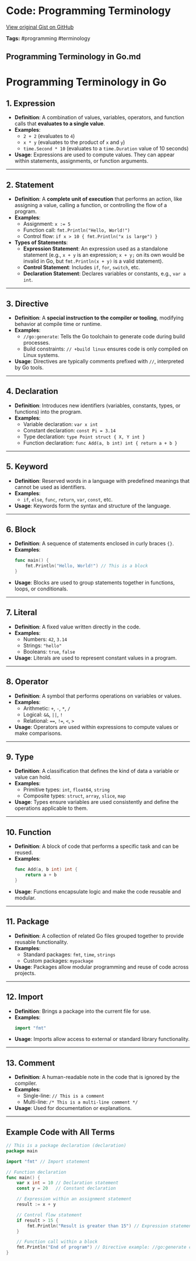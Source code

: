 # Code: Programming Terminology 

[View original Gist on GitHub](https://gist.github.com/Integralist/4c4983e9da327cb83a0e9c8b90396ac0)

**Tags:** #programming #terminology

## Programming Terminology in Go.md

# Programming Terminology in Go

## 1. Expression
- **Definition**: A combination of values, variables, operators, and function calls that **evaluates to a single value**.
- **Examples**:
  - `2 + 2` (evaluates to `4`)
  - `x * y` (evaluates to the product of `x` and `y`)
  - `time.Second * 10` (evaluates to a `time.Duration` value of 10 seconds)
- **Usage**: Expressions are used to compute values. They can appear within statements, assignments, or function arguments.

---

## 2. Statement
- **Definition**: A **complete unit of execution** that performs an action, like assigning a value, calling a function, or controlling the flow of a program.
- **Examples**:
  - Assignment: `x := 5`
  - Function call: `fmt.Println("Hello, World!")`
  - Control flow: `if x > 10 { fmt.Println("x is large") }`
- **Types of Statements**:
  - **Expression Statement**: An expression used as a standalone statement (e.g., `x + y` is an expression; `x + y;` on its own would be invalid in Go, but `fmt.Println(x + y)` is a valid statement).
  - **Control Statement**: Includes `if`, `for`, `switch`, etc.
  - **Declaration Statement**: Declares variables or constants, e.g., `var a int`.

---

## 3. Directive
- **Definition**: A **special instruction to the compiler or tooling**, modifying behavior at compile time or runtime.
- **Examples**:
  - `//go:generate`: Tells the Go toolchain to generate code during build processes.
  - Build constraints: `// +build linux` ensures code is only compiled on Linux systems.
- **Usage**: Directives are typically comments prefixed with `//`, interpreted by Go tools.

---

## 4. Declaration
- **Definition**: Introduces new identifiers (variables, constants, types, or functions) into the program.
- **Examples**:
  - Variable declaration: `var x int`
  - Constant declaration: `const Pi = 3.14`
  - Type declaration: `type Point struct { X, Y int }`
  - Function declaration: `func Add(a, b int) int { return a + b }`

---

## 5. Keyword
- **Definition**: Reserved words in a language with predefined meanings that cannot be used as identifiers.
- **Examples**:
  - `if`, `else`, `func`, `return`, `var`, `const`, etc.
- **Usage**: Keywords form the syntax and structure of the language.

---

## 6. Block
- **Definition**: A sequence of statements enclosed in curly braces `{}`.
- **Examples**:
  ```go
  func main() {
      fmt.Println("Hello, World!") // This is a block
  }
  ```
- **Usage**: Blocks are used to group statements together in functions, loops, or conditionals.
  
---
  
## 7. Literal
- **Definition**: A fixed value written directly in the code.
- **Examples**:
  - Numbers: `42`, `3.14`
  - Strings: `"hello"`
  - Booleans: `true`, `false`
- **Usage**: Literals are used to represent constant values in a program.

---

## 8. Operator
- **Definition**: A symbol that performs operations on variables or values.
- **Examples**:
  - Arithmetic: `+`, `-`, `*`, `/`
  - Logical: `&&`, `||`, `!`
  - Relational: `==`, `!=`, `<`, `>`
- **Usage**: Operators are used within expressions to compute values or make comparisons.

---

## 9. Type
- **Definition**: A classification that defines the kind of data a variable or value can hold.
- **Examples**:
  - Primitive types: `int`, `float64`, `string`
  - Composite types: `struct`, `array`, `slice`, `map`
- **Usage**: Types ensure variables are used consistently and define the operations applicable to them.

---

## 10. Function
- **Definition**: A block of code that performs a specific task and can be reused.
- **Examples**:
  ```go
  func Add(a, b int) int {
      return a + b
  }
  ```
- **Usage**: Functions encapsulate logic and make the code reusable and modular.

---

## 11. Package
- **Definition**: A collection of related Go files grouped together to provide reusable functionality.
- **Examples**:
  - Standard packages: `fmt`, `time`, `strings`
  - Custom packages: `mypackage`
- **Usage**: Packages allow modular programming and reuse of code across projects.

---

## 12. Import
- **Definition**: Brings a package into the current file for use.
- **Examples**:
  ```go
  import "fmt"
  ```
- **Usage**: Imports allow access to external or standard library functionality.

---

## 13. Comment
- **Definition**: A human-readable note in the code that is ignored by the compiler.
- **Examples**:
  - Single-line: `// This is a comment`
  - Multi-line: `/* This is a multi-line comment */`
- **Usage**: Used for documentation or explanations.

---

## Example Code with All Terms

```go
// This is a package declaration (declaration)
package main

import "fmt" // Import statement

// Function declaration
func main() {
    var x int = 10 // Declaration statement
    const y = 20   // Constant declaration

    // Expression within an assignment statement
    result := x + y

    // Control flow statement
    if result > 15 {
        fmt.Println("Result is greater than 15") // Expression statement
    }

    // Function call within a block
    fmt.Println("End of program") // Directive example: //go:generate could appear here
}
```

